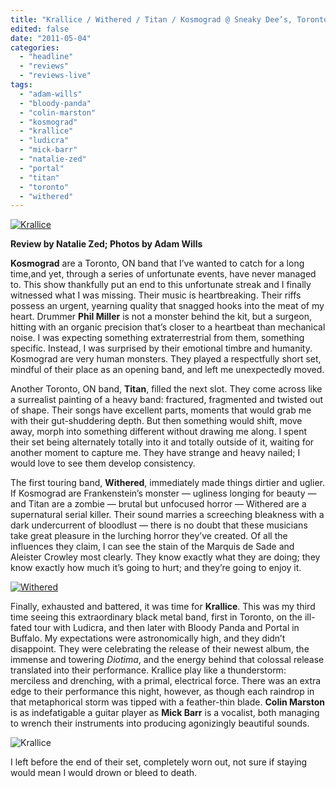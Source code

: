 ```yaml
---
title: "Krallice / Withered / Titan / Kosmograd @ Sneaky Dee’s, Toronto ON, April 26th, 2011"
edited: false
date: "2011-05-04"
categories:
  - "headline"
  - "reviews"
  - "reviews-live"
tags:
  - "adam-wills"
  - "bloody-panda"
  - "colin-marston"
  - "kosmograd"
  - "krallice"
  - "ludicra"
  - "mick-barr"
  - "natalie-zed"
  - "portal"
  - "titan"
  - "toronto"
  - "withered"
---
```


[![](http://www.hellbound.ca/wp-content/uploads/2010/05/Krallice-1.jpg "Krallice")](http://www.hellbound.ca/wp-content/uploads/2010/05/Krallice-1.jpg)

**Review by Natalie Zed; Photos by Adam Wills**

**Kosmograd** are a Toronto, ON band that I’ve wanted to catch for a long time,and yet, through a series of unfortunate events, have never managed to. This show thankfully put an end to this unfortunate streak and I finally witnessed what I was missing. Their music is heartbreaking. Their riffs possess an urgent, yearning quality that snagged hooks into the meat of my heart. Drummer **Phil Miller** is not a monster behind the kit, but a surgeon, hitting with an organic precision that’s closer to a heartbeat than mechanical noise. I was expecting something extraterrestrial from them, something specific. Instead, I was surprised by their emotional timbre and humanity. Kosmograd are very human monsters. They played a respectfully short set, mindful of their place as an opening band, and left me unexpectedly moved.

Another Toronto, ON band, **Titan**, filled the next slot. They come across like a surrealist painting of a heavy band: fractured, fragmented and twisted out of shape. Their songs have excellent parts, moments that would grab me with their gut-shuddering depth. But then something would shift, move away, morph into something different without drawing me along. I spent their set being alternately totally into it and totally outside of it, waiting for another moment to capture me. They have strange and heavy nailed; I would love to see them develop consistency.

The first touring band, **Withered**, immediately made things dirtier and uglier. If Kosmograd are Frankenstein’s monster — ugliness longing for beauty —and Titan are a zombie — brutal but unfocused horror — Withered are a supernatural serial killer. Their sound marries a screeching bleakness with a dark undercurrent of bloodlust — there is no doubt that these musicians take great pleasure in the lurching horror they’ve created. Of all the influences they claim, I can see the stain of the Marquis de Sade and Aleister Crowley most clearly. They know exactly what they are doing; they know exactly how much it’s going to hurt; and they’re going to enjoy it.

[![](http://www.hellbound.ca/wp-content/uploads/2010/12/IMG_2217-Edit-595x396.jpg "Withered")](http://www.hellbound.ca/wp-content/uploads/2010/12/IMG_2217-Edit.jpg)

Finally, exhausted and battered, it was time for **Krallice**. This was my third time seeing this extraordinary black metal band, first in Toronto, on the ill-fated tour with Ludicra, and then later with Bloody Panda and Portal in Buffalo. My expectations were astronomically high, and they didn’t disappoint. They were celebrating the release of their newest album, the immense and towering _Diotima_, and the energy behind that colossal release translated into their performance. Krallice play like a thunderstorm: merciless and drenching, with a primal, electrical force. There was an extra edge to their performance this night, however, as though each raindrop in that metaphorical storm was tipped with a feather-thin blade. **Colin Marston** is as indefatigable a guitar player as **Mick Barr** is a vocalist, both managing to wrench their instruments into producing agonizingly beautiful sounds.

![](http://www.hellbound.ca/wp-content/uploads/2010/05/Krallice-2.jpg "Krallice")

I left before the end of their set, completely worn out, not sure if staying would mean I would drown or bleed to death.
